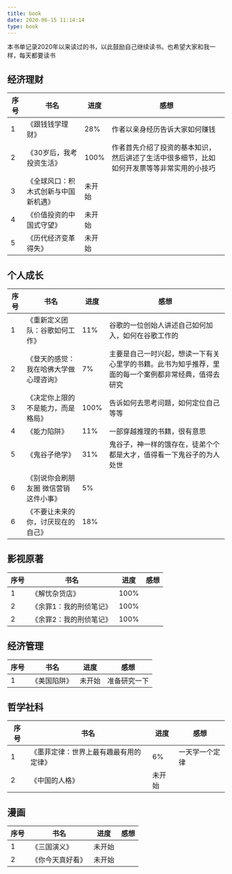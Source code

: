 ```yaml
---
title: book
date: 2020-06-15 11:14:14
type: book
---
```


本书单记录2020年以来读过的书，以此鼓励自己继续读书。也希望大家和我一样，每天都要读书

## 经济理财
| 序号 | 书名 | 进度 | 感想 |
|--|--|--|--|
| 1 |《跟钱钱学理财》  |28%|作者以亲身经历告诉大家如何赚钱|
| 2 |《30岁后，我考投资生活》  |100%|作者首先介绍了投资的基本知识，然后讲述了生活中很多细节，比如如何开发票等等非常实用的小技巧|
| 3 |《全球风口：积木式创新与中国新机遇》  |未开始||
| 4 |《价值投资的中国式守望》  |未开始||
| 5 |《历代经济变革得失》  |未开始||

## 个人成长
| 序号 | 书名 | 进度 | 感想|
|--|--|--|--|
| 1 |《重新定义团队：谷歌如何工作》  |11%|谷歌的一位创始人讲述自己如何加入，如何在谷歌工作的|
| 2 |《登天的感觉：我在哈佛大学做心理咨询》  |7%|主要是自己一时兴起，想读一下有关心里学的书籍。此书为知乎推荐，里面的每一个案例都非常经典，值得去研究|
| 3 |《决定你上限的不是能力，而是格局》  |100%|告诉如何去思考问题，如何定位自己等等|
| 4 |《能力陷阱》  |11%|一部穿越推理的书籍，很有意思|
| 5 |《鬼谷子绝学》  |31%|鬼谷子，神一样的饿存在，徒弟个个都是大才，值得看一下鬼谷子的为人处世|
| 6 |《别说你会刷朋友圈 微信营销这件小事》  |5%||
| 6 |《不要让未来的你，讨厌现在的自己》  |18%||

## 影视原著
| 序号 | 书名 | 进度 | 感想 |
|--|--|--|--|
| 1 |《解忧杂货店》  |100%||
| 2 |《余罪1：我的刑侦笔记》  |100%||
| 2 |《余罪2：我的刑侦笔记》  |100%||

## 经济管理
| 序号 | 书名 | 进度 | 感想 |
|--|--|--|--|
| 1 |《美国陷阱》  |未开始|准备研究一下|

## 哲学社科
| 序号 | 书名 | 进度 | 感想 |
|--|--|--|--|
| 1 |《墨菲定律：世界上最有趣最有用的定律》  |6%|一天学一个定律|
| 2 |《中国的人格》  |未开始||

## 漫画
| 序号 | 书名 | 进度 | 感想 |
|--|--|--|--|
| 1 |《三国演义》  |未开始||
| 2 |《你今天真好看》  |未开始||